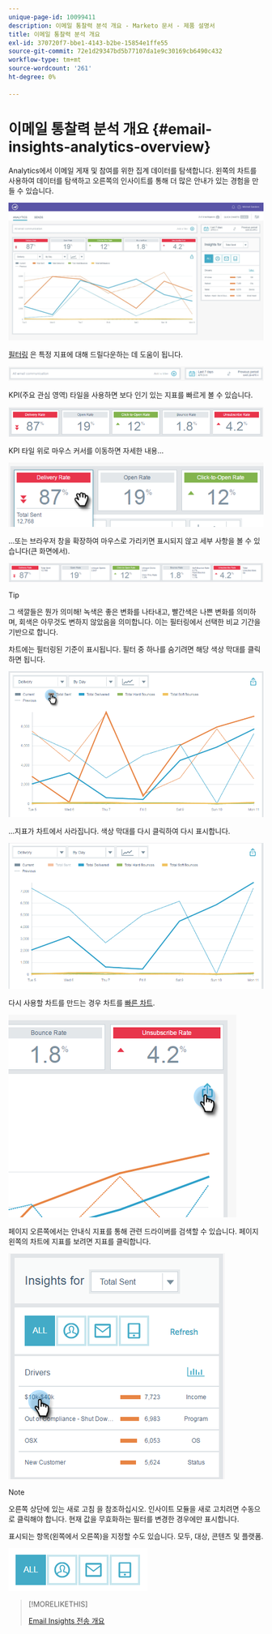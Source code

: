 ```yaml
---
unique-page-id: 10099411
description: 이메일 통찰력 분석 개요 - Marketo 문서 - 제품 설명서
title: 이메일 통찰력 분석 개요
exl-id: 370720f7-bbe1-4143-b2be-15854e1ffe55
source-git-commit: 72e1d29347bd5b77107da1e9c30169cb6490c432
workflow-type: tm+mt
source-wordcount: '261'
ht-degree: 0%

---
```


# 이메일 통찰력 분석 개요 {#email-insights-analytics-overview}

Analytics에서 이메일 게재 및 참여를 위한 집계 데이터를 탐색합니다. 왼쪽의 차트를 사용하여 데이터를 탐색하고 오른쪽의 인사이트를 통해 더 많은 안내가 있는 경험을 만들 수 있습니다.

![](assets/emailanalytics-1.jpg)

[필터링](/help/marketo/product-docs/reporting/email-insights/filtering-in-email-insights.md) 은 특정 지표에 대해 드릴다운하는 데 도움이 됩니다.

![](assets/filter-field.png)

KPI(주요 관심 영역) 타일을 사용하면 보다 인기 있는 지표를 빠르게 볼 수 있습니다.

![](assets/kpi.png)

KPI 타일 위로 마우스 커서를 이동하면 자세한 내용...

![](assets/kpi-hover.png)

...또는 브라우저 창을 확장하여 마우스로 가리키면 표시되지 않고 세부 사항을 볼 수 있습니다(큰 화면에서).

![](assets/kpi-wide.png)

>[!TIP]
>
>그 색깔들은 뭔가 의미해! 녹색은 좋은 변화를 나타내고, 빨간색은 나쁜 변화를 의미하며, 회색은 아무것도 변하지 않았음을 의미합니다. 이는 필터링에서 선택한 비교 기간을 기반으로 합니다.

차트에는 필터링된 기준이 표시됩니다. 필터 중 하나를 숨기려면 해당 색상 막대를 클릭하면 됩니다.

![](assets/chart1.png)

...지표가 차트에서 사라집니다. 색상 막대를 다시 클릭하여 다시 표시합니다.

![](assets/chart2.png)

다시 사용할 차트를 만드는 경우 차트를 [빠른 차트](/help/marketo/product-docs/reporting/email-insights/email-insights-quick-charts.md).

![](assets/quick-chart.png)

페이지 오른쪽에서는 안내식 지표를 통해 관련 드라이버를 검색할 수 있습니다. 페이지 왼쪽의 차트에 지표를 보려면 지표를 클릭합니다.

![](assets/guided-metrics-ps.png)

>[!NOTE]
>
>오른쪽 상단에 있는 새로 고침 을 참조하십시오. 인사이트 모듈을 새로 고치려면 수동으로 클릭해야 합니다. 현재 값을 무효화하는 필터를 변경한 경우에만 표시합니다.

표시되는 항목(왼쪽에서 오른쪽)을 지정할 수도 있습니다. 모두, 대상, 콘텐츠 및 플랫폼.

![](assets/guided-bar.png)

>[!MORELIKETHIS]
>
>[Email Insights 전송 개요](/help/marketo/product-docs/reporting/email-insights/email-insights-sends-overview.md)
